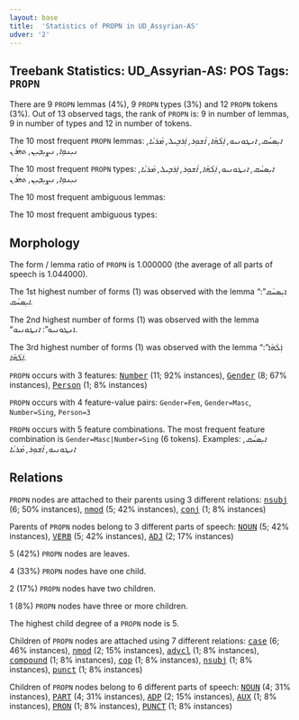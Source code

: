 ```yaml
---
layout: base
title:  'Statistics of PROPN in UD_Assyrian-AS'
udver: '2'
---
```


## Treebank Statistics: UD_Assyrian-AS: POS Tags: `PROPN`

There are 9 `PROPN` lemmas (4%), 9 `PROPN` types (3%) and 12 `PROPN` tokens (3%).
Out of 13 observed tags, the rank of `PROPN` is: 9 in number of lemmas, 9 in number of types and 12 in number of tokens.

The 10 most frequent `PROPN` lemmas: <em>ܐܝܼܣܚܵܩ, ܐܢܛܘܢܝܘ, ܐܲܠܵܗܵܐ, ܐܵܫܘܼܪ, ܐܼܿܪܒܹܝܠ, ܡܵܪܝܵܐ, ܢܝܼܢܘܹܐ, ܢܨܝܼܒ̣ܝܼܢ, ܬܗܪܵܢ</em>

The 10 most frequent `PROPN` types:  <em>ܐܝܼܣܚܵܩ, ܐܢܛܘܢܝܘ, ܐܲܠܵܗܵܐ, ܐܵܫܘܼܪ, ܐܼܿܪܒܹܝܠ, ܡܵܪܝܵܐ, ܢܝܼܢܘܹܐ, ܢܨܝܼܒ̣ܝܼܢ, ܬܗܪܵܢ</em>

The 10 most frequent ambiguous lemmas: 

The 10 most frequent ambiguous types:  



## Morphology

The form / lemma ratio of `PROPN` is 1.000000 (the average of all parts of speech is 1.044000).

The 1st highest number of forms (1) was observed with the lemma “ܐܝܼܣܚܵܩ”: <em>ܐܝܼܣܚܵܩ</em>.

The 2nd highest number of forms (1) was observed with the lemma “ܐܢܛܘܢܝܘ”: <em>ܐܢܛܘܢܝܘ</em>.

The 3rd highest number of forms (1) was observed with the lemma “ܐܲܠܵܗܵܐ”: <em>ܐܲܠܵܗܵܐ</em>.

`PROPN` occurs with 3 features: <tt><a href="aii_as-feat-Number.html">Number</a></tt> (11; 92% instances), <tt><a href="aii_as-feat-Gender.html">Gender</a></tt> (8; 67% instances), <tt><a href="aii_as-feat-Person.html">Person</a></tt> (1; 8% instances)

`PROPN` occurs with 4 feature-value pairs: `Gender=Fem`, `Gender=Masc`, `Number=Sing`, `Person=3`

`PROPN` occurs with 5 feature combinations.
The most frequent feature combination is `Gender=Masc|Number=Sing` (6 tokens).
Examples: <em>ܐܝܼܣܚܵܩ, ܐܢܛܘܢܝܘ, ܐܵܫܘܼܪ, ܡܵܪܝܵܐ</em>


## Relations

`PROPN` nodes are attached to their parents using 3 different relations: <tt><a href="aii_as-dep-nsubj.html">nsubj</a></tt> (6; 50% instances), <tt><a href="aii_as-dep-nmod.html">nmod</a></tt> (5; 42% instances), <tt><a href="aii_as-dep-conj.html">conj</a></tt> (1; 8% instances)

Parents of `PROPN` nodes belong to 3 different parts of speech: <tt><a href="aii_as-pos-NOUN.html">NOUN</a></tt> (5; 42% instances), <tt><a href="aii_as-pos-VERB.html">VERB</a></tt> (5; 42% instances), <tt><a href="aii_as-pos-ADJ.html">ADJ</a></tt> (2; 17% instances)

5 (42%) `PROPN` nodes are leaves.

4 (33%) `PROPN` nodes have one child.

2 (17%) `PROPN` nodes have two children.

1 (8%) `PROPN` nodes have three or more children.

The highest child degree of a `PROPN` node is 5.

Children of `PROPN` nodes are attached using 7 different relations: <tt><a href="aii_as-dep-case.html">case</a></tt> (6; 46% instances), <tt><a href="aii_as-dep-nmod.html">nmod</a></tt> (2; 15% instances), <tt><a href="aii_as-dep-advcl.html">advcl</a></tt> (1; 8% instances), <tt><a href="aii_as-dep-compound.html">compound</a></tt> (1; 8% instances), <tt><a href="aii_as-dep-cop.html">cop</a></tt> (1; 8% instances), <tt><a href="aii_as-dep-nsubj.html">nsubj</a></tt> (1; 8% instances), <tt><a href="aii_as-dep-punct.html">punct</a></tt> (1; 8% instances)

Children of `PROPN` nodes belong to 6 different parts of speech: <tt><a href="aii_as-pos-NOUN.html">NOUN</a></tt> (4; 31% instances), <tt><a href="aii_as-pos-PART.html">PART</a></tt> (4; 31% instances), <tt><a href="aii_as-pos-ADP.html">ADP</a></tt> (2; 15% instances), <tt><a href="aii_as-pos-AUX.html">AUX</a></tt> (1; 8% instances), <tt><a href="aii_as-pos-PRON.html">PRON</a></tt> (1; 8% instances), <tt><a href="aii_as-pos-PUNCT.html">PUNCT</a></tt> (1; 8% instances)

